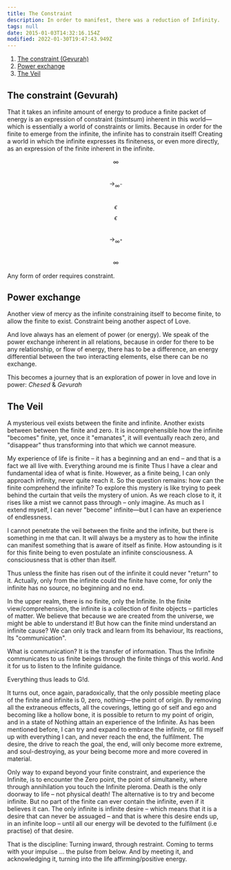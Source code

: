 ```yaml
---
title: The Constraint
description: In order to manifest, there was a reduction of Infinity.
tags: null
date: 2015-01-03T14:32:16.154Z
modified: 2022-01-30T19:47:43.949Z
---
```


1. [The constraint (Gevurah)](#the-constraint-gevurah)
2. [Power exchange](#power-exchange)
3. [The Veil](#the-veil)

## The constraint (Gevurah)

That it takes an infinite amount of energy to produce a finite packet of energy is an expression of constraint (_tsimtsum_) inherent in this world&mdash;which is essentially a world of constraints or limits. Because in order for the finite to emerge from the infinite, the infinite has to constrain itself! Creating a world in which the infinite expresses its finiteness, or even more directly, as an expression of the finite inherent in the infinite.

$$\infty$$&nbsp;$$\longrightarrow_{\infty^-}$$&nbsp;$$\epsilon$$
$$\epsilon$$&nbsp;$$\longrightarrow_{\infty^+}$$&nbsp;$$\infty$$

Any form of order requires constraint.

## Power exchange

Another view of mercy as the infinite constraining itself to become finite, to allow the finite to exist. Constraint being another aspect of Love.

And love always has an element of power (or energy). We speak of the power exchange inherent in all relations, because in order for there to be any relationship, or flow of energy, there has to be a difference, an energy differential between the two interacting elements, else there can be no exchange.

This becomes a journey that is an exploration of power in love and love in power: _Chesed_ & _Gevurah_

## The Veil

A mysterious veil exists between the finite and infinite. Another exists between between the finite and zero. It is incomprehensible how the infinite "becomes" finite, yet, once it "emanates", it will eventually reach zero, and "disappear" thus transforming into that which we cannot measure.

My experience of life is finite – it has a beginning and an end – and that is a fact we all live with. Everything around me is finite Thus I have a clear and fundamental idea of what is finite. However, as a finite being, I can only approach infinity, never quite reach it. So the question remains: how can the finite comprehend the infinite? To explore this mystery is like trying to peek behind the curtain that veils the mystery of union. As we reach close to it, it rises like a mist we cannot pass through – only imagine. As much as I extend myself, I can never "become" infinite&mdash;but I can have an experience of endlessness.

I cannot penetrate the veil between the finite and the infinite, but there is something in me that can. It will always be a mystery as to how the infinite can manifest something that is aware of itself as finite. How astounding is it for this finite being to even postulate an infinite consciousness. A consciousness that is other than itself.

Thus unless the finite has risen out of the infinite it could never "return" to it. Actually, only from the infinite could the finite have come, for only the infinite has no source, no beginning and no end.

In the upper realm, there is no finite, only the Infinite. In the finite view/comprehension, the infinite is a collection of finite objects – particles of matter. We believe that because we are created from the universe, we might be able to understand it! But how can the finite mind understand an infinite cause? We can only track and learn from Its behaviour, Its reactions, Its "communication".

What is communication? It is the transfer of information. Thus the Infinite communicates to us finite beings through the finite things of this world. And it for us to listen to the Infinite guidance.

Everything thus leads to G!d.

It turns out, once again, paradoxically, that the only possible meeting place of the finite and infinite is 0, zero, nothing&mdash;the point of origin. By removing all the extraneous effects, all the coverings, letting go of self and ego and becoming like a hollow bone, it is possible to return to my point of origin, and in a state of Nothing attain an experience of the Infinite. As has been mentioned before, I can try and expand to embrace the infinite, or fill myself up with everything I can, and never reach the end, the fulfilment. The desire, the drive to reach the goal, the end, will only become more extreme, and soul-destroying, as your being become more and more covered in material.

Only way to expand beyond your finite constraint, and experience the Infinite, is to encounter the Zero point, the point of simultaneity, where through annihilation you touch the Infinite pleroma. Death is the only doorway to life – not physical death! The alternative is to try and become infinite. But no part of the finite can ever contain the infinite, even if it believes it can. The only infinite is infinite desire – which means that it is a desire that can never be assuaged – and that is where this desire ends up, in an infinite loop – until all our energy will be devoted to the fulfilment (i.e practise) of that desire.

That is the discipline: Turning inward, through restraint. Coming to terms with your impulse ... the pulse from below. And by meeting it, and acknowledging it, turning into the life affirming/positive energy.
